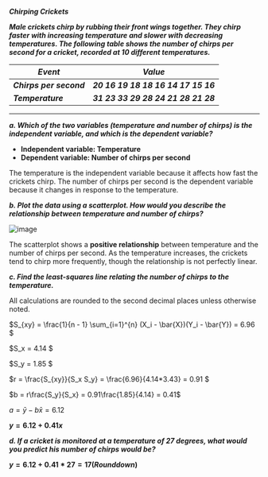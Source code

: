 ***Chirping Crickets***

***Male crickets chirp by rubbing their front wings together. They chirp faster with increasing temperature and slower with decreasing temperatures. The following table shows the number of chirps per second for a cricket, recorded at 10 different temperatures.***

|    ***Event***        |          ***Value***                | 
|-----------------------|-------------------------------------|
|***Chirps per second***| ***20 16 19 18 18 16 14 17 15 16*** |
|***Temperature***      | ***31 23 33 29 28 24 21 28 21 28*** |
***

***a. Which of the two variables (temperature and number of chirps) is the independent variable, and which is the dependent variable?***

  - **Independent variable: Temperature**
  - **Dependent variable: Number of chirps per second**
  
  The temperature is the independent variable because it affects how fast the crickets chirp. The number of chirps per second is the dependent variable because it changes in response to the temperature.

***b. Plot the data using a scatterplot. How would you describe the relationship between temperature and number of chirps?***

  ![image](https://github.com/user-attachments/assets/92faff9f-6589-430e-bbde-02bab130f063)

  The scatterplot shows a **positive relationship** between temperature and the number of chirps per second. As the temperature increases, the crickets tend to chirp more frequently, though the relationship is not perfectly linear.

***c. Find the least-squares line relating the number of chirps to the temperature.***

  All calculations are rounded to the second decimal places unless otherwise noted.

  $S_{xy} = \frac{1}{n - 1} \sum_{i=1}^{n} (X_i - \bar{X})(Y_i - \bar{Y}) = 6.96 $

  $S_x = 4.14 $

  $S_y = 1.85 $

  $r = \frac{S_{xy}}{S_x S_y} = \frac{6.96}{4.14*3.43} = 0.91 $

  $b = r\frac{S_y}{S_x} = 0.91\frac{1.85}{4.14} = 0.41$

  $a = \bar{y} - b\bar{x} = 6.12$

  **$y=6.12+0.41x$**

***d. If a cricket is monitored at a temperature of 27 degrees, what would you predict his number of chirps would be?***

  **$y = 6.12+0.41*27 = 17 (Rounddown)$**






